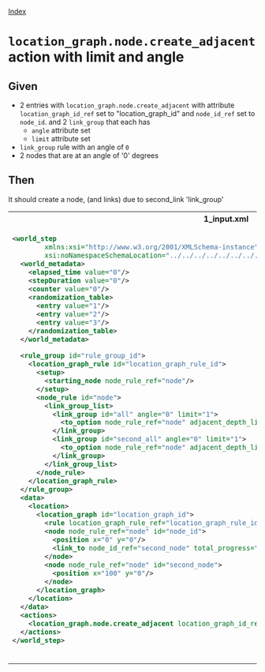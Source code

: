 [Index](./index.md)
# `location_graph.node.create_adjacent` action with limit and angle
## Given
- 2 entries with `location_graph.node.create_adjacent` with attribute `location_graph_id_ref` set to "location_graph_id"
and `node_id_ref` set to `node_id`.
and 2 `link_group` that each has
  - `angle` attribute set
  - `limit` attribute set
- `link_group` rule with an angle of `0`
- 2 nodes that are at an angle of '0' degrees
## Then
It should create a node, (and links) due to second_link 'link_group'
<table>
<tr>
<th>1_input.xml</th>
<th>2_expected.xml</th>
</tr>
<tr>
<td style="vertical-align:top">
  
```xml
<world_step
        xmlns:xsi="http://www.w3.org/2001/XMLSchema-instance"
        xsi:noNamespaceSchemaLocation="../../../../../../../../../../../../../world_step.xsd">
  <world_metadata>
    <elapsed_time value="0"/>
    <stepDuration value="0"/>
    <counter value="0"/>
    <randomization_table>
      <entry value="1"/>
      <entry value="2"/>
      <entry value="3"/>
    </randomization_table>
  </world_metadata>

  <rule_group id="rule_group_id">
    <location_graph_rule id="location_graph_rule_id">
      <setup>
        <starting_node node_rule_ref="node"/>
      </setup>
      <node_rule id="node">
        <link_group_list>
          <link_group id="all" angle="0" limit="1">
            <to_option node_rule_ref="node" adjacent_depth_limit="0" distance="100"/>
          </link_group>
          <link_group id="second_all" angle="0" limit="1">
            <to_option node_rule_ref="node" adjacent_depth_limit="0" distance="100"/>
          </link_group>
        </link_group_list>
      </node_rule>
    </location_graph_rule>
  </rule_group>
  <data>
    <location>
      <location_graph id="location_graph_id">
        <rule location_graph_rule_ref="location_graph_rule_id"/>
        <node node_rule_ref="node" id="node_id">
          <position x="0" y="0"/>
          <link_to node_id_ref="second_node" total_progress="0"/>
        </node>
        <node node_rule_ref="node" id="second_node">
          <position x="100" y="0"/>
        </node>
      </location_graph>
    </location>
  </data>
  <actions>
    <location_graph.node.create_adjacent location_graph_id_ref="location_graph_id" node_id_ref="node_id"/>
  </actions>
</world_step>
```
  
</td>
<td style="vertical-align:top">

```xml
<world_step
        xmlns:xsi="http://www.w3.org/2001/XMLSchema-instance"
        xsi:noNamespaceSchemaLocation="../../../../../../../../../../../../../world_step.xsd">
  <world_metadata>
    <elapsed_time value="0"/>
    <stepDuration value="0"/>
    <counter value="1"/>
    <randomization_table>
      <entry value="2"/>
      <entry value="3"/>
      <entry value="1"/>
    </randomization_table>
  </world_metadata>
  <rule_group id="rule_group_id">
    <location_graph_rule id="location_graph_rule_id">
      <setup>
        <starting_node node_rule_ref="node"/>
      </setup>
      <node_rule id="node">
        <link_group_list>
          <link_group id="all" angle="0" limit="1">
            <to_option node_rule_ref="node" adjacent_depth_limit="0" distance="100"/>
          </link_group>
          <link_group id="second_all" angle="0" limit="1">
            <to_option node_rule_ref="node" adjacent_depth_limit="0" distance="100"/>
          </link_group>
        </link_group_list>
      </node_rule>
    </location_graph_rule>
  </rule_group>
  <data>
    <location>
      <location_graph id="location_graph_id">
        <rule location_graph_rule_ref="location_graph_rule_id"/>
        <node node_rule_ref="node" id="node_id">
          <position x="0" y="0"/>
          <link_to node_id_ref="second_node" total_progress="0"/>
          <link_to node_id_ref="0.0" total_progress="100"/>
        </node>
        <node node_rule_ref="node" id="second_node">
          <position x="100" y="0"/>
        </node>
        <node node_rule_ref="node" id="0.0">
          <position x="100" y="0"/>
          <link_to node_id_ref="node_id" total_progress="100"/>
        </node>
      </location_graph>
    </location>
  </data>
</world_step>
```

</td>
</tr>
</table>
